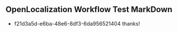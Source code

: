 ## OpenLocalization Workflow Test MarkDown
* f21d3a5d-e6ba-48e6-8df3-6da956521404 thanks!

<!--HONumber=Aug16_HO3-->


